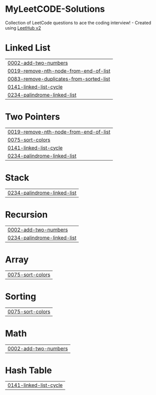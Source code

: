 # MyLeetCODE-Solutions
Collection of LeetCode questions to ace the coding interview! - Created using [LeetHub v2](https://github.com/arunbhardwaj/LeetHub-2.0)


# Linked List
|  |
| ------- |
| [0002-add-two-numbers](https://github.com/SuryakantM24/MyLeetCODE-Solutions/tree/master/0002-add-two-numbers) |
| [0019-remove-nth-node-from-end-of-list](https://github.com/SuryakantM24/MyLeetCODE-Solutions/tree/master/0019-remove-nth-node-from-end-of-list) |
| [0083-remove-duplicates-from-sorted-list](https://github.com/SuryakantM24/MyLeetCODE-Solutions/tree/master/0083-remove-duplicates-from-sorted-list) |
| [0141-linked-list-cycle](https://github.com/SuryakantM24/MyLeetCODE-Solutions/tree/master/0141-linked-list-cycle) |
| [0234-palindrome-linked-list](https://github.com/SuryakantM24/MyLeetCODE-Solutions/tree/master/0234-palindrome-linked-list) |
# Two Pointers
|  |
| ------- |
| [0019-remove-nth-node-from-end-of-list](https://github.com/SuryakantM24/MyLeetCODE-Solutions/tree/master/0019-remove-nth-node-from-end-of-list) |
| [0075-sort-colors](https://github.com/SuryakantM24/MyLeetCODE-Solutions/tree/master/0075-sort-colors) |
| [0141-linked-list-cycle](https://github.com/SuryakantM24/MyLeetCODE-Solutions/tree/master/0141-linked-list-cycle) |
| [0234-palindrome-linked-list](https://github.com/SuryakantM24/MyLeetCODE-Solutions/tree/master/0234-palindrome-linked-list) |
# Stack
|  |
| ------- |
| [0234-palindrome-linked-list](https://github.com/SuryakantM24/MyLeetCODE-Solutions/tree/master/0234-palindrome-linked-list) |
# Recursion
|  |
| ------- |
| [0002-add-two-numbers](https://github.com/SuryakantM24/MyLeetCODE-Solutions/tree/master/0002-add-two-numbers) |
| [0234-palindrome-linked-list](https://github.com/SuryakantM24/MyLeetCODE-Solutions/tree/master/0234-palindrome-linked-list) |
# Array
|  |
| ------- |
| [0075-sort-colors](https://github.com/SuryakantM24/MyLeetCODE-Solutions/tree/master/0075-sort-colors) |
# Sorting
|  |
| ------- |
| [0075-sort-colors](https://github.com/SuryakantM24/MyLeetCODE-Solutions/tree/master/0075-sort-colors) |
# Math
|  |
| ------- |
| [0002-add-two-numbers](https://github.com/SuryakantM24/MyLeetCODE-Solutions/tree/master/0002-add-two-numbers) |
# Hash Table
|  |
| ------- |
| [0141-linked-list-cycle](https://github.com/SuryakantM24/MyLeetCODE-Solutions/tree/master/0141-linked-list-cycle) |